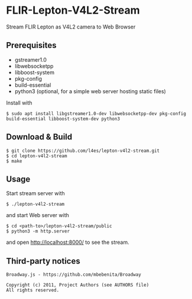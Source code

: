 # FLIR-Lepton-V4L2-Stream

Stream FLIR Lepton as V4L2 camera to Web Browser

## Prerequisites

* gstreamer1.0
* libwebsocketpp
* libboost-system
* pkg-config
* build-essential
* python3 (optional, for a simple web server hosting static files)

Install with

```
$ sudo apt install libgstreamer1.0-dev libwebsocketpp-dev pkg-config build-essential libboost-system-dev python3
```

## Download & Build

```
$ git clone https://github.com/l4es/lepton-v4l2-stream.git
$ cd lepton-v4l2-stream
$ make
```

## Usage

Start stream server with

```
$ ./lepton-v4l2-stream
```

and start Web server with

```
$ cd <path-to>/lepton-v4l2-stream/public
$ python3 -m http.server
```

and open [http://localhost:8000/](http://localhost:8000/) to see the stream.

## Third-party notices

```
Broadway.js - https://github.com/mbebenita/Broadway

Copyright (c) 2011, Project Authors (see AUTHORS file)
All rights reserved.

```

